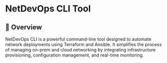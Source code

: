 # NetDevOps CLI Tool

## 🚀 Overview
NetDevOps CLI is a powerful command-line tool designed to automate network deployments using Terraform and Ansible. It simplifies the process of managing on-prem and cloud networking by integrating infrastructure provisioning, configuration management, and real-time monitoring.